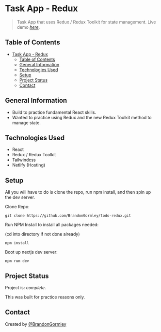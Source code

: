 # Task App - Redux

> Task App that uses Redux / Redux Toolkit for state management.
> Live demo [_here_](https://react-task-app-redux.netlify.app/).

## Table of Contents

- [Task App - Redux](#task-app---redux)
  - [Table of Contents](#table-of-contents)
  - [General Information](#general-information)
  - [Technologies Used](#technologies-used)
  - [Setup](#setup)
  - [Project Status](#project-status)
  - [Contact](#contact)
  <!-- * [License](#license) -->

## General Information

- Build to practice fundamental React skills.
- Wanted to practice using Redux and the new Redux Toolkit method to manage state.

## Technologies Used

- React
- Redux / Redux Toolkit
- Tailwindcss
- Netlify (Hosting)

## Setup

All you will have to do is clone the repo, run npm install, and then spin up the dev server.

Clone Repo:

```
git clone https://github.com/BrandonGormley/todo-redux.git
```

Run NPM Install to install all packages needed:

(cd into directory if not done already)

```
npm install
```

Boot up nextjs dev server:

```
npm run dev
```

## Project Status

Project is: _complete_.

This was built for practice reasons only.

## Contact

Created by [@BrandonGormley](https://github.com/BrandonGormley)

